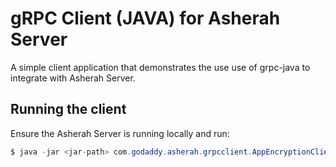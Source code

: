 # gRPC Client (JAVA) for Asherah Server
A simple client application that demonstrates the use use of grpc-java to integrate with Asherah Server.

## Running the client
Ensure the Asherah Server is running locally and run:

```java
$ java -jar <jar-path> com.godaddy.asherah.grpcclient.AppEncryptionClient
```

